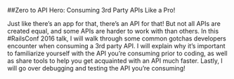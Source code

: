 ##Zero to API Hero: Consuming 3rd Party APIs Like a Pro!

Just like there’s an app for that, there’s an API for that! But not all APIs are created equal, and some APIs are harder to work with than others. In this #RailsConf 2016 talk, I will walk through some common gotchas developers encounter when consuming a 3rd party API. I will explain why it’s important to familiarize yourself with the API you’re consuming prior to coding, as well as share tools to help you get acquainted with an API much faster. Lastly, I will go over debugging and testing the API you’re consuming!
